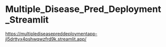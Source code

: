 # Multiple_Disease_Pred_Deployment_Streamlit

https://multiplediseasepreddeploymentapp-jl5drttyx4pshwqwzfrd9k.streamlit.app/
